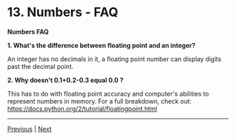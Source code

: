 #  13. Numbers - FAQ

**Numbers FAQ** 

**1. What's the difference between floating point and an integer?**

An integer has no decimals in it, a floating point number can display digits past the decimal point.

**2. Why doesn't 0.1+0.2-0.3 equal 0.0 ?**

This has to do with floating point accuracy and computer's abilities to represent numbers in memory. For a full breakdown, check out: https://docs.python.org/2/tutorial/floatingpoint.html


---
[Previous](./12_Python-Numbers.md) | [Next](./14_Variable-Assignments.md)